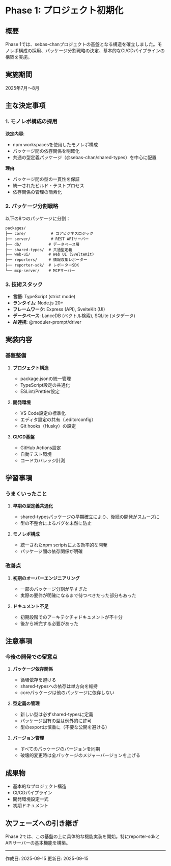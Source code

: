 # Phase 1: プロジェクト初期化

## 概要

Phase 1では、sebas-chanプロジェクトの基盤となる構造を確立しました。モノレポ構成の採用、パッケージ分割戦略の決定、基本的なCI/CDパイプラインの構築を実施。

## 実施期間

2025年7月〜8月

## 主な決定事項

### 1. モノレポ構成の採用

**決定内容**:

- npm workspacesを使用したモノレポ構成
- パッケージ間の依存関係を明確化
- 共通の型定義パッケージ（@sebas-chan/shared-types）を中心に配置

**理由**:

- パッケージ間の型の一貫性を保証
- 統一されたビルド・テストプロセス
- 依存関係の管理の簡素化

### 2. パッケージ分割戦略

以下の8つのパッケージに分割：

```
packages/
├── core/           # コアビジネスロジック
├── server/         # REST APIサーバー
├── db/            # データベース層
├── shared-types/  # 共通型定義
├── web-ui/        # Web UI (SvelteKit)
├── reporters/     # 情報収集レポーター
├── reporter-sdk/  # レポーターSDK
└── mcp-server/    # MCPサーバー
```

### 3. 技術スタック

- **言語**: TypeScript (strict mode)
- **ランタイム**: Node.js 20+
- **フレームワーク**: Express (API), SvelteKit (UI)
- **データベース**: LanceDB (ベクトル検索), SQLite (メタデータ)
- **AI連携**: @moduler-prompt/driver

## 実装内容

### 基盤整備

1. **プロジェクト構造**
   - package.jsonの統一管理
   - TypeScript設定の共通化
   - ESLint/Prettier設定

2. **開発環境**
   - VS Code設定の標準化
   - エディタ設定の共有（.editorconfig）
   - Git hooks（Husky）の設定

3. **CI/CD基盤**
   - GitHub Actions設定
   - 自動テスト環境
   - コードカバレッジ計測

## 学習事項

### うまくいったこと

1. **早期の型定義共通化**
   - shared-typesパッケージの早期確立により、後続の開発がスムーズに
   - 型の不整合によるバグを未然に防止

2. **モノレポ構成**
   - 統一されたnpm scriptsによる効率的な開発
   - パッケージ間の依存関係が明確

### 改善点

1. **初期のオーバーエンジニアリング**
   - 一部のパッケージ分割が早すぎた
   - 実際の要件が明確になるまで待つべきだった部分もあった

2. **ドキュメント不足**
   - 初期段階でのアーキテクチャドキュメントが不十分
   - 後から補完する必要があった

## 注意事項

### 今後の開発での留意点

1. **パッケージ依存関係**
   - 循環依存を避ける
   - shared-typesへの依存は単方向を維持
   - coreパッケージは他のパッケージに依存しない

2. **型定義の管理**
   - 新しい型は必ずshared-typesに定義
   - パッケージ固有の型は例外的に許可
   - 型のexportは慎重に（不要な公開を避ける）

3. **バージョン管理**
   - すべてのパッケージのバージョンを同期
   - 破壊的変更時は全パッケージのメジャーバージョンを上げる

## 成果物

- 基本的なプロジェクト構造
- CI/CDパイプライン
- 開発環境設定一式
- 初期ドキュメント

## 次フェーズへの引き継ぎ

Phase 2では、この基盤の上に具体的な機能実装を開始。特にreporter-sdkとAPIサーバーの基本機能を構築。

---

作成日: 2025-09-15
更新日: 2025-09-15

